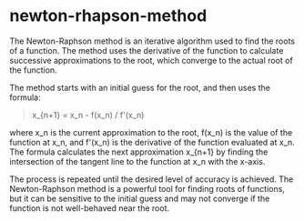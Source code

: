 # newton-rhapson-method

The Newton-Raphson method is an iterative algorithm used to find the roots of a function. The method uses the derivative of the function to calculate successive approximations to the root, which converge to the actual root of the function.

The method starts with an initial guess for the root, and then uses the formula:

> x_{n+1} = x_n - f(x_n) / f'(x_n)

where x_n is the current approximation to the root, f(x_n) is the value of the function at x_n, and f'(x_n) is the derivative of the function evaluated at x_n. The formula calculates the next approximation x_{n+1} by finding the intersection of the tangent line to the function at x_n with the x-axis.

The process is repeated until the desired level of accuracy is achieved. The Newton-Raphson method is a powerful tool for finding roots of functions, but it can be sensitive to the initial guess and may not converge if the function is not well-behaved near the root.
